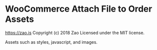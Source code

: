 # WooCommerce Attach File to Order Assets #
https://zao.is
Copyright (c) 2018 Zao
Licensed under the MIT license.

Assets such as styles, javascript, and images.